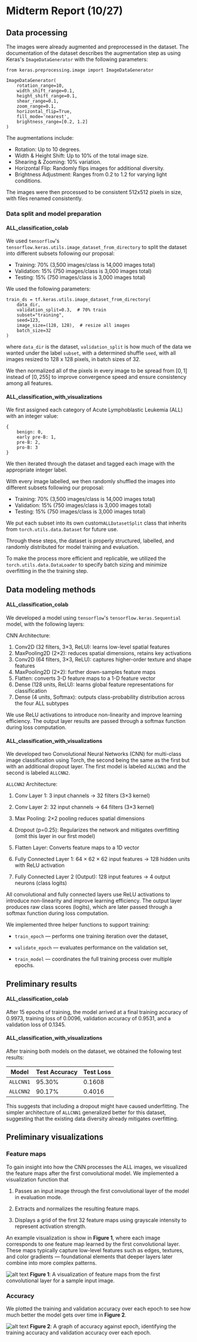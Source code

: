# Midterm Report (10/27)

## Data processing
The images were already augmented and preprocessed in the dataset. The documentation of the dataset describes the augmentation step as using Keras's `ImageDataGenerator` with the following parameters:

```
from keras.preprocessing.image import ImageDataGenerator

ImageDataGenerator(
    rotation_range=10,         
    width_shift_range=0.1,     
    height_shift_range=0.1,    
    shear_range=0.1,           
    zoom_range=0.1,            
    horizontal_flip=True,      
    fill_mode='nearest',       
    brightness_range=[0.2, 1.2]
)
```
The augmentations include:
- Rotation: Up to 10 degrees.
- Width & Height Shift: Up to 10% of the total image size.
- Shearing & Zooming: 10% variation.
- Horizontal Flip: Randomly flips images for additional diversity.
- Brightness Adjustment: Ranges from 0.2 to 1.2 for varying light conditions.

The images were then processed to be consistent 512x512 pixels in size, with files renamed consistently.

### Data split and model preparation

#### ALL_classification_colab
We used `tensorflow`'s `tensorflow.keras.utils.image_dataset_from_directory` to split the dataset into different subsets following our proposal:

- Training: 70% (3,500 images/class is 14,000 images total)
- Validation: 15% (750 images/class is 3,000 images total) 
- Testing: 15% (750 images/class is 3,000 images total)

We used the following parameters:

```
train_ds = tf.keras.utils.image_dataset_from_directory(
    data_dir,
    validation_split=0.3,  # 70% train
    subset="training",
    seed=123,
    image_size=(128, 128),  # resize all images
    batch_size=32
)
```

where `data_dir` is the dataset, `validation_split` is how much of the data we wanted under the label `subset`, with a determined shuffle `seed`, with all images resized to 128 x 128 pixels, in batch sizes of 32.

We then normalized all of the pixels in every image to be spread from $[0,1]$ instead of $[0,255]$ to improve convergence speed and ensure consistency among all features.

#### ALL_classification_with_visualizations

We first assigned each category of Acute Lymphoblastic Leukemia (ALL) with an integer value:

``` 
{
    benign: 0,
    early pre-B: 1,
    pre-B: 2,
    pro-B: 3
}
```

We then iterated through the dataset and tagged each image with the appropriate integer label.

With every image labelled, we then randomly shuffled the images into different subsets following our proposal:

- Training: 70% (3,500 images/class is 14,000 images total)
- Validation: 15% (750 images/class is 3,000 images total) 
- Testing: 15% (750 images/class is 3,000 images total)

We put each subset into its own custom`ALLDatasetSplit` class that inherits from `torch.utils.data.Dataset` for future use. 

Through these steps, the dataset is properly structured, labelled, and randomly distributed for model training and evaluation.

To make the process more efficient and replicable, we utilized the `torch.utils.data.DataLoader` to specify batch sizing and minimize overfitting in the the training step.

## Data modeling methods

#### ALL_classification_colab
We developed a model using `tensorflow`'s `tensorflow.keras.Sequential` model, with the following layers:

CNN Architecture:
1) Conv2D (32 filters, 3×3, ReLU): learns low-level spatial features
2) MaxPooling2D (2×2): reduces spatial dimensions, retains key activations
3) Conv2D (64 filters, 3×3, ReLU): captures higher-order texture and shape features
4) MaxPooling2D (2×2): further down-samples feature maps
5) Flatten: converts 3-D feature maps to a 1-D feature vector
6) Dense (128 units, ReLU): learns global feature representations for classification
7) Dense (4 units, Softmax): outputs class-probability distribution across the four ALL subtypes

We use ReLU activations to introduce non-linearity and improve learning efficiency. The output layer results are passed through a softmax function during loss computation.


#### ALL_classification_with_visualizations
We developed two Convolutional Neural Networks (CNN) for multi-class image classification using Torch, the second being the same as the first but with an additional dropout layer. The first model is labeled `ALLCNN1` and the second is labeled `ALLCNN2`.

`ALLCNN2` Architecture:

1) Conv Layer 1: 3 input channels → 32 filters (3×3 kernel)

2) Conv Layer 2: 32 input channels → 64 filters (3×3 kernel)

3) Max Pooling: 2×2 pooling reduces spatial dimensions

4) Dropout (p=0.25): Regularizes the network and mitigates overfitting (omit this layer in our first model)

5) Flatten Layer: Converts feature maps to a 1D vector

6) Fully Connected Layer 1: 64 × 62 × 62 input features → 128 hidden units with ReLU activation

7) Fully Connected Layer 2 (Output): 128 input features → 4 output neurons (class logits)

All convolutional and fully connected layers use ReLU activations to introduce non-linearity and improve learning efficiency. The output layer produces raw class scores (logits), which are later passed through a softmax function during loss computation.

We implemented three helper functions to support training:

- `train_epoch` — performs one training iteration over the dataset,

- `validate_epoch` — evaluates performance on the validation set,

- `train_model` — coordinates the full training process over multiple epochs.

## Preliminary results

#### ALL_classification_colab

After 15 epochs of training, the model arrived at a final training accuracy of 0.9973, training loss of 0.0096, validation accuracy of 0.9531, and a validation loss of 0.1345.

#### ALL_classification_with_visualizations

After training both models on the dataset, we obtained the following test results:

| Model | Test Accuracy | Test Loss
| --- | --- | --- |
| `ALLCNN1` | 95.30% | 0.1608 |
| `ALLCNN2` | 90.17% | 0.4016 |

This suggests that including a dropout might have caused underfitting. The simpler architecture of `ALLCNN1` generalized better for this dataset, suggesting that the existing data diversity already mitigates overfitting.

## Preliminary visualizations

### Feature maps
To gain insight into how the CNN processes the ALL images, we visualized the feature maps after the first convolutional model. We implemented a visualization function that 

1) Passes an input image through the first convolutional layer of the model in evaluation mode.

2) Extracts and normalizes the resulting feature maps.

3) Displays a grid of the first 32 feature maps using grayscale intensity to represent activation strength.

An example visualization is show in **Figure 1**, where each image corresponds to one feature map learned by the first convolutional layer. These maps typically capture low-level features such as edges, textures, and color gradients — foundational elements that deeper layers later combine into more complex patterns.

![alt text](./vis1.png)
**Figure 1**: A visualization of feature maps from the first convolutional layer for a sample input image.

### Accuracy

We plotted the training and validation accuracy over each epoch to see how much better the model gets over time in **Figure 2**.

![alt text](./vis2.png)
**Figure 2**: A graph of accuracy against epoch, identifying the training accuracy and validation accuracy over each epoch.